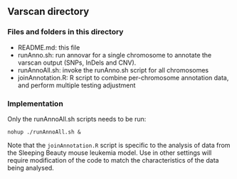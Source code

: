 ## Varscan directory 

### Files and folders in this directory

 - README.md: this file
 - runAnno.sh: run annovar for a single chromosome to annotate the varscan output (SNPs, InDels and CNV).
 - runAnnoAll.sh: invoke the runAnno.sh script for all chromosomes
 - joinAnnotation.R: R script to combine per-chromosome annotation data, and perform multiple testing adjustment

### Implementation

Only the runAnnoAll.sh scripts needs to be run:

```
nohup ./runAnnoAll.sh &
```

Note that the `joinAnnotation.R` script is specific to the analysis of data from the Sleeping Beauty mouse
leukemia model.  Use in other settings will require modification of the code to match the characteristics 
of the data being analysed. 
